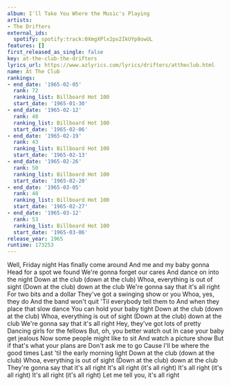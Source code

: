 ```yaml
---
album: I'll Take You Where the Music's Playing
artists:
- The Drifters
external_ids:
  spotify: spotify:track:0XmgXPlx2pv2IkUYp8owUL
features: []
first_released_as_single: false
key: at-the-club-the-drifters
lyrics_url: https://www.azlyrics.com/lyrics/drifters/attheclub.html
name: At The Club
rankings:
- end_date: '1965-02-05'
  rank: 72
  ranking_list: Billboard Hot 100
  start_date: '1965-01-30'
- end_date: '1965-02-12'
  rank: 48
  ranking_list: Billboard Hot 100
  start_date: '1965-02-06'
- end_date: '1965-02-19'
  rank: 43
  ranking_list: Billboard Hot 100
  start_date: '1965-02-13'
- end_date: '1965-02-26'
  rank: 50
  ranking_list: Billboard Hot 100
  start_date: '1965-02-20'
- end_date: '1965-03-05'
  rank: 48
  ranking_list: Billboard Hot 100
  start_date: '1965-02-27'
- end_date: '1965-03-12'
  rank: 53
  ranking_list: Billboard Hot 100
  start_date: '1965-03-06'
release_year: 1965
runtime: 173253
---
```

Well, Friday night
Has finally come around
And me and my baby gonna
Head for a spot we found
We're gonna forget our cares
And dance on into the night
Down at the club (down at the club)
Whoa, everything is out of sight
(Down at the club) down at the club
We're gonna say that it's all right
For two bits and a dollar
They've got a swinging show or you
Whoa, yes, they do
And the band won't quit
'Til everybody tell them to
And when they place that slow dance
You can hold your baby tight
Down at the club (down at the club)
Whoa, everything is out of sight
(Down at the club) down at the club
We're gonna say that it's all right
Hey, they've got lots of pretty
Dancing girls for the fellows
But, oh, you better watch out
In case your baby get jealous
Now some people might like to sit
And watch a picture show
But if that's what your plans are
Don't ask me to go
Cause I'll be where the good times
Last 'til the early morning light
Down at the club (down at the club)
Whoa, everything is out of sight
(Down at the club) down at the club
They're gonna say that it's all right
It's all right (it's all right)
It's all right (it's all right)
It's all right (it's all right)
Let me tell you, it's all right
